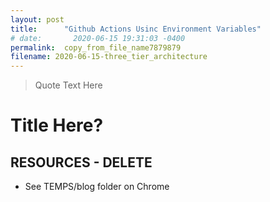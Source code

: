 ```yaml
---
layout: post
title:      "Github Actions Usinc Environment Variables"
# date:       2020-06-15 19:31:03 -0400
permalink:  copy_from_file_name7879879
filename: 2020-06-15-three_tier_architecture
---
```


> Quote Text Here

# Title Here?

## RESOURCES - DELETE

- See TEMPS/blog folder on Chrome